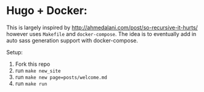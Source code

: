 # Hugo + Docker:

This is largely inspired by http://ahmedalani.com/post/so-recursive-it-hurts/ however uses `Makefile` and `docker-compose`. The idea is to eventually add in auto sass generation support with docker-compose.

Setup:

1. Fork this repo
2. run `make new_site`
3. run `make new page=posts/welcome.md`
4. run `make run`
